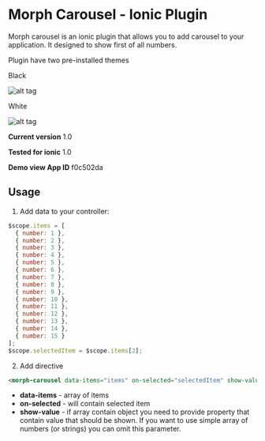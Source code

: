 # Morph Carousel - Ionic Plugin

Morph carousel is an ionic plugin that allows you to add carousel to your application. It designed to show first of all numbers.

Plugin have two pre-installed themes

Black

![alt tag](https://github.com/artemdemo/morphing-carousel-ionic/blob/master/img/morph-carousel-1.png)

White

![alt tag](https://github.com/artemdemo/morphing-carousel-ionic/blob/master/img/morph-carousel-2.png)

**Current version** 1.0

**Tested for ionic** 1.0

**Demo view App ID** f0c502da

## Usage

1. Add data to your controller:

```javascript
$scope.items = [
  { number: 1 },
  { number: 2 },
  { number: 3 },
  { number: 4 },
  { number: 5 },
  { number: 6 },
  { number: 7 },
  { number: 8 },
  { number: 9 },
  { number: 10 },
  { number: 11 },
  { number: 12 },
  { number: 13 },
  { number: 14 },
  { number: 15 }
];
$scope.selectedItem = $scope.items[2];
```

2. Add directive

```html
<morph-carousel data-items="items" on-selected="selectedItem" show-value="number"></morph-carousel>
```

* **data-items** - array of items
* **on-selected** - will contain selected item
* **show-value** - if array contain object you need to provide property that contain value that should be shown. If you want to use simple array of numbers (or strings) you can omit this parameter. 